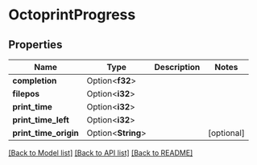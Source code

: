 # OctoprintProgress

## Properties

Name | Type | Description | Notes
------------ | ------------- | ------------- | -------------
**completion** | Option<**f32**> |  | 
**filepos** | Option<**i32**> |  | 
**print_time** | Option<**i32**> |  | 
**print_time_left** | Option<**i32**> |  | 
**print_time_origin** | Option<**String**> |  | [optional]

[[Back to Model list]](../README.md#documentation-for-models) [[Back to API list]](../README.md#documentation-for-api-endpoints) [[Back to README]](../README.md)


